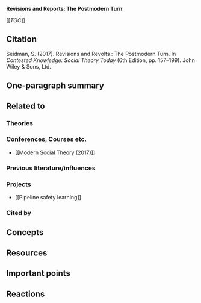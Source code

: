 **Revisions and Reports: The Postmodern Turn**

[[_TOC_]]

## Citation
Seidman, S. (2017). Revisions and Revolts : The Postmodern Turn. In *Contested Knowledge: Social Theory Today* (6th Edition, pp. 157–199). John Wiley & Sons, Ltd.

## One-paragraph summary

## Related to

### Theories

### Conferences, Courses etc.
* [[Modern Social Theory (2017)]]

### Previous literature/influences

### Projects
* [[Pipeline safety learning]]

### Cited by

## Concepts

## Resources

## 

## Important points

## Reactions